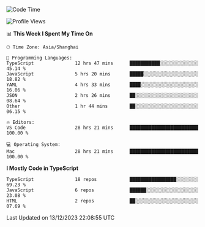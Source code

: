 <!--START_SECTION:waka-->
![Code Time](http://img.shields.io/badge/Code%20Time-5%2C558%20hrs%2035%20mins-blue)

![Profile Views](http://img.shields.io/badge/Profile%20Views-0-blue)

📊 **This Week I Spent My Time On** 

```text
🕑︎ Time Zone: Asia/Shanghai

💬 Programming Languages: 
TypeScript               12 hrs 47 mins      ███████████░░░░░░░░░░░░░░   45.14 % 
JavaScript               5 hrs 20 mins       █████░░░░░░░░░░░░░░░░░░░░   18.82 % 
YAML                     4 hrs 33 mins       ████░░░░░░░░░░░░░░░░░░░░░   16.06 % 
JSON                     2 hrs 26 mins       ██░░░░░░░░░░░░░░░░░░░░░░░   08.64 % 
Other                    1 hr 44 mins        ██░░░░░░░░░░░░░░░░░░░░░░░   06.15 % 

🔥 Editors: 
VS Code                  28 hrs 21 mins      █████████████████████████   100.00 % 

💻 Operating System: 
Mac                      28 hrs 21 mins      █████████████████████████   100.00 % 
```

**I Mostly Code in TypeScript** 

```text
TypeScript               18 repos            █████████████████░░░░░░░░   69.23 % 
JavaScript               6 repos             ██████░░░░░░░░░░░░░░░░░░░   23.08 % 
HTML                     2 repos             ██░░░░░░░░░░░░░░░░░░░░░░░   07.69 % 
```




 Last Updated on 13/12/2023 22:08:55 UTC
<!--END_SECTION:waka-->
